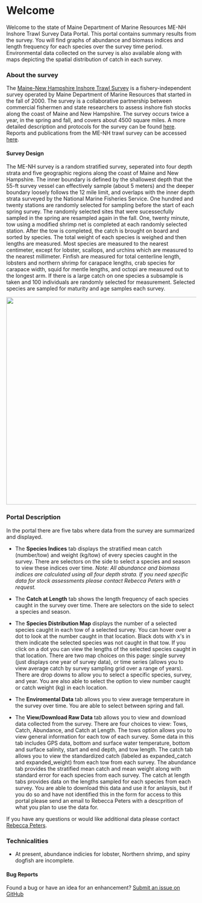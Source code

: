 
# Welcome

Welcome to the state of Maine Department of Marine Resources ME-NH Inshore Trawl Survey Data Portal. This portal contains summary results from the survey. You will find graphs of abundance and biomass indices and length frequency for each species over the survey time period. Environmental data collected on the survey is also available along with maps depicting the spatial distribution of catch in each survey.


### About the survey

The [Maine-New Hampshire Inshore Trawl Survey](https://www.maine.gov/dmr/science-research/projects/trawlsurvey/index.html) is a fishery-independent survey operated by Maine Department of Marine Resources that started in the fall of 2000. The survey is a collaborative partnership between commercial fishermen and state researchers to assess inshore fish stocks along the coast of Maine and New Hampshire. The survey occurs twice a year, in the spring and fall, and covers about 4500 square miles. A more detailed description and protocols for the survey can be found [here](https://www.maine.gov/dmr/science-research/projects/trawlsurvey/reports/documents/proceduresandprotocols.pdf). Reports and publications from the ME-NH trawl survey can be accessed [here](https://www.maine.gov/dmr/science-research/projects/trawlsurvey/reports/index.html).

#### Survey Design

The ME-NH survey is a random stratified survey, seperated into four depth strata and five geographic regions along the coast of Maine and New Hampshire. The inner boundary is defined by the shallowest depth that the 55-ft survey vessel can effectively sample (about 5 meters) and the deeper boundary loosely follows the 12 mile limit, and overlaps with the inner depth strata surveyed by the National Marine Fisheries Service. One hundred and twenty stations are randomly selected for sampling before the start of each spring survey. The randomly selected sites that were sucessecfully sampled in the spring are resampled again in the fall. One, twenty minute, tow using a modified shrimp net is completed at each randomly selected station. After the tow is completed, the catch is brought on board and sorted by species. The total weight of each species is weighed and then lengths are measured. Most species are measured to the nearest centimeter, except for lobster, scallops, and urchins which are measured to the nearest millimeter. Finfish are measured for total centerline length, lobsters and northern shrimp for carapace lengths, crab species for carapace width, squid for mentle lengths, and octopi are measured out to the longest arm. If there is a large catch on one species a subsample is taken and 100 individuals are randomly selected for measurement. Selected species are sampled for maturity and age samples each survey.


<p align="center">
<img width="750" height="550" src="https://github.com/mainedmr/Trawl_Survey_Portal/raw/master/Images/MENH_SurveyDesign_Updated11.19.jpg">
</p>

### Portal Description

In the portal there are five tabs where data from the survey are summarized and displayed. 

* The **Species Indices** tab displays the stratified mean catch (number/tow) and weight (kg/tow) of every species caught in the survey. There are selectors on the side to select a species and season to view these indices over time. _Note: All abundance and biomass indices are calculated using all four depth strata. If you need specific data for stock assessments please contact Rebecca Peters with a request._

* The **Catch at Length** tab shows the length frequency of each species caught in the survey over time. There are selectors on the side to select a species and season.

* The **Species Distribution Map** displays the number of a selected species caught in each tow of a selected survey. You can hover over a dot to look at the number caught in that location. Black dots with x's in them indicate the selected species was not caught in that tow. If you click on a dot you can view the lengths of the selected species caught in that location. There are two map choices on this page: single survey (just displays one year of survey data), or time series (allows you to view average catch by survey sampling grid over a range of years). There are drop downs to allow you to select a specific species, survey, and year. You are also able to select the option to view number caught or catch weight (kg) in each location.

* The **Enviromental Data** tab allows you to view average temperature in the survey over time. You are able to select between spring and fall.

* The **View/Download Raw Data** tab allows you to view and download data collected from the survey. There are four choices to view: Tows, Catch, Abundance, and Catch at Length. The tows option allows you to view general information for each tow of each survey. Some data in this tab includes GPS data, bottom and surface water temperature, bottom and surface salinity, start and end depth, and tow length. The catch tab allows you to view the standardized catch (labeled as expanded_catch and expanded_weight) from each tow from each survey. The abundance tab provides the stratified mean catch and mean weight along with standard error for each species from each survey. The catch at length tabs provides data on the lengths sampled for each species from each survey. You are able to download this data and use it for anlaysis, but if you do so and have not identified this in the form for access to this portal please send an email to Rebecca Peters with a descprition of what you plan to use the data for.


If you have any questions or would like additional data please contact [Rebecca Peters](https://www.maine.gov/dmr/about/employees.html).


### Technicalities

* At present, abundance indicies for lobster, Northern shrimp, and spiny dogfish are incomplete.

#### Bug Reports

Found a bug or have an idea for an enhancement? [Submit an issue on GitHub](https://github.com/mainedmr/Trawl_Survey_Portal/issues)
